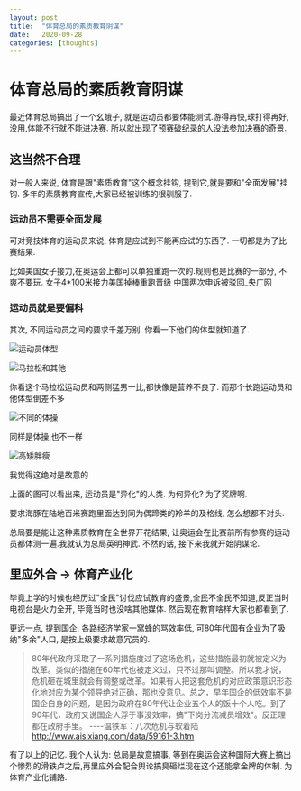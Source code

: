 ```yaml
---
layout: post
title:  "体育总局的素质教育阴谋"
date:   2020-09-28
categories: [thoughts]
---
```


# 体育总局的素质教育阴谋

最近体育总局搞出了一个幺蛾子, 就是运动员都要体能测试.游得再快,球打得再好,没用,体能不行就不能进决赛. 
所以就出现了[预赛破纪录的人没法参加决赛](https://new.qq.com/omn/20200927/20200927A04MUX00.html)的奇景.

## 这当然不合理

对一般人来说, 体育是跟"素质教育"这个概念挂钩, 提到它,就是要和"全面发展"挂钩. 多年的素质教育宣传,大家已经被训练的很驯服了.

### 运动员不需要全面发展

可对竞技体育的运动员来说, 体育是应试到不能再应试的东西了. 一切都是为了比赛结果.

比如美国女子接力,在奥运会上都可以单独重跑一次的.规则也是比赛的一部分, 不爽不要玩.
[女子4*100米接力美国掉棒重跑晋级 中国两次申诉被驳回_央广网](http://china.cnr.cn/qqhygbw/20160819/t20160819_523033079.shtml)

### 运动员就是要偏科

其次, 不同运动员之间的要求千差万别. 你看一下他们的体型就知道了.

![运动员体型](https://s9.rr.itc.cn/r/wapChange/20176_16_16/a5js1d3967651709544.jpg)

![马拉松和其他](http://www.sinaimg.cn/dy/slidenews/2_img/2013_46/730_1118566_117771.jpg)

你看这个马拉松运动员和两侧猛男一比,都快像是营养不良了. 而那个长跑运动员和他体型倒差不多

![不同的体操](http://www.sinaimg.cn/dy/slidenews/2_img/2013_46/730_1118568_687470.jpg)

同样是体操,也不一样

![高矮胖瘦](http://www.sinaimg.cn/dy/slidenews/2_img/2013_46/730_1118572_638735.jpg)

我觉得这绝对是故意的

上面的图可以看出来, 运动员是"异化"的人类. 为何异化? 为了奖牌啊.

要求海豚在陆地百米赛跑里面达到同为偶蹄类的羚羊的及格线, 怎么想都不对头.  

总局要是能让这种素质教育在全世界开花结果, 让奥运会在比赛前所有参赛的运动员都体测一遍.我就认为总局英明神武.
不然的话, 接下来我就开始阴谋论.

## 里应外合  -> 体育产业化

毕竟上学的时候也经历过"全民"讨伐应试教育的盛景,全民不全民不知道,反正当时电视台是火力全开, 毕竟当时也没啥其他媒体. 
然后现在教育啥样大家也都看到了.

更远一点, 提到国企, 各路经济学家一窝蜂的骂效率低, 可80年代国有企业为了吸纳"多余"人口, 是按上级要求故意冗员的.

>80年代政府采取了一系列措施度过了这场危机，这些措施最初就被定义为改革。类似的措施在60年代也被定义过，只不过那叫调整。所以我才说，危机砸在城里就会有调整或改革。如果有人把这套危机的对应政策意识形态化地对应为某个领导绝对正确，那也没意见。总之，早年国企的低效率不是国企自身的问题，是因为政府在80年代让企业五个人的饭十个人吃。到了90年代，政府又说国企人浮于事没效率，搞"下岗分流减员增效"。反正理都在政府手里。 ----温铁军：八次危机与软着陆
>http://www.aisixiang.com/data/59161-3.htm

有了以上的记忆.  我个人认为:
总局是故意搞事, 等到在奥运会这种国际大赛上搞出个惨烈的滑铁卢之后,再里应外合配合舆论搞臭砸烂现在这个还能拿金牌的体制. 为体育产业化铺路.
